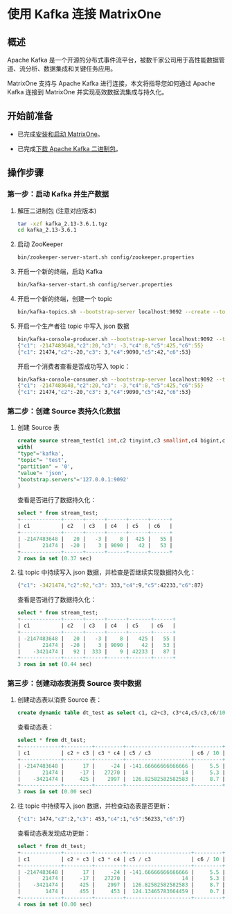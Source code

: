 # 使用 Kafka 连接 MatrixOne

## 概述

Apache Kafka 是一个开源的分布式事件流平台，被数千家公司用于高性能数据管道、流分析、数据集成和关键任务应用。

MatrixOne 支持与 Apache Kafka 进行连接，本文将指导您如何通过 Apache Kafka 连接到 MatrixOne 并实现高效数据流集成与持久化。

## 开始前准备

- 已完成[安装和启动 MatrixOne](../../../Get-Started/install-standalone-matrixone.md)。

- 已完成[下载 Apache Kafka 二进制包](https://downloads.apache.org/kafka/3.6.1/kafka_2.13-3.6.1.tgz)。

## 操作步骤

### 第一步：启动 Kafka 并生产数据

1. 解压二进制包 (注意对应版本)

    ```bash
    tar -xzf kafka_2.13-3.6.1.tgz
    cd kafka_2.13-3.6.1
    ```

2. 启动 ZooKeeper

    ```bash
    bin/zookeeper-server-start.sh config/zookeeper.properties
    ```

3. 开启一个新的终端，启动 Kafka

    ```bash
    bin/kafka-server-start.sh config/server.properties
    ```

4. 开启一个新的终端，创建一个 topic

    ```bash
    bin/kafka-topics.sh --bootstrap-server localhost:9092 --create --topic test
    ```

5. 开启一个生产者往 topic 中写入 json 数据

    ```bash
    bin/kafka-console-producer.sh --bootstrap-server localhost:9092 --topic test
    {"c1": -2147483648,"c2":20,"c3": -3,"c4":8,"c5":425,"c6":55}
    {"c1": 21474,"c2":-20,"c3": 3,"c4":9090,"c5":42,"c6":53}
    ```

    开启一个消费者查看是否成功写入 topic：

    ```bash
    bin/kafka-console-consumer.sh --bootstrap-server localhost:9092 --topic test
    {"c1": -2147483648,"c2":20,"c3": -3,"c4":8,"c5":425,"c6":55}
    {"c1": 21474,"c2":-20,"c3": 3,"c4":9090,"c5":42,"c6":53}
    ```

### 第二步：创建 Source 表持久化数据

1. 创建 Source 表

    ```sql
    create source stream_test(c1 int,c2 tinyint,c3 smallint,c4 bigint,c5 int unsigned ,c6 tinyint unsigned)
    with(
    "type"='kafka',
    "topic"= 'test',
    "partition" = '0',
    "value"= 'json',
    "bootstrap.servers"='127.0.0.1:9092'   
    )    
    ```

    查看是否进行了数据持久化：

    ```sql
    select * from stream_test;
    +-------------+------+------+------+------+------+
    | c1          | c2   | c3   | c4   | c5   | c6   |
    +-------------+------+------+------+------+------+
    | -2147483648 |   20 |   -3 |    8 |  425 |   55 |
    |       21474 |  -20 |    3 | 9090 |   42 |   53 |
    +-------------+------+------+------+------+------+
    2 rows in set (0.37 sec)    
    ```

2. 往 topic 中持续写入 json 数据，并检查是否继续实现数据持久化：

    ```bash
    {"c1": -3421474,"c2":92,"c3": 333,"c4":9,"c5":42233,"c6":87}
    ```

    查看是否进行了数据持久化：

    ```sql
    select * from stream_test;
    +-------------+------+------+------+-------+------+
    | c1          | c2   | c3   | c4   | c5    | c6   |
    +-------------+------+------+------+-------+------+
    | -2147483648 |   20 |   -3 |    8 |   425 |   55 |
    |       21474 |  -20 |    3 | 9090 |    42 |   53 |
    |    -3421474 |   92 |  333 |    9 | 42233 |   87 |
    +-------------+------+------+------+-------+------+
    3 rows in set (0.44 sec)
    ```

### 第三步：创建动态表消费 Source 表中数据

1. 创建动态表以消费 Source 表：

    ```sql
    create dynamic table dt_test as select c1, c2+c3, c3*c4,c5/c3,c6/10 from stream_test;
    ```

    查看动态表：

    ```sql
    select * from dt_test;
    +-------------+---------+---------+---------------------+---------+
    | c1          | c2 + c3 | c3 * c4 | c5 / c3             | c6 / 10 |
    +-------------+---------+---------+---------------------+---------+
    | -2147483648 |      17 |     -24 | -141.66666666666666 |     5.5 |
    |       21474 |     -17 |   27270 |                  14 |     5.3 |
    |    -3421474 |     425 |    2997 |  126.82582582582583 |     8.7 |
    +-------------+---------+---------+---------------------+---------+
    3 rows in set (0.00 sec)
    ```

2. 往 topic 中持续写入 json 数据，并检查动态表是否更新：

    ```bash
    {"c1": 1474,"c2":2,"c3": 453,"c4":1,"c5":56233,"c6":7}
    ```

    查看动态表发现成功更新：

    ```sql
    select * from dt_test;
    +-------------+---------+---------+---------------------+---------+
    | c1          | c2 + c3 | c3 * c4 | c5 / c3             | c6 / 10 |
    +-------------+---------+---------+---------------------+---------+
    | -2147483648 |      17 |     -24 | -141.66666666666666 |     5.5 |
    |       21474 |     -17 |   27270 |                  14 |     5.3 |
    |    -3421474 |     425 |    2997 |  126.82582582582583 |     8.7 |
    |        1474 |     455 |     453 |  124.13465783664459 |     0.7 |
    +-------------+---------+---------+---------------------+---------+
    4 rows in set (0.00 sec)
    ```
